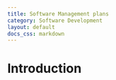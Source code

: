 ```yaml
---
title: Software Management plans
category: Software Development
layout: default
docs_css: markdown
---
```



# Introduction
